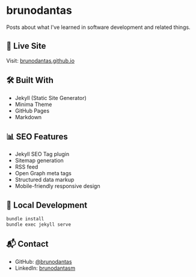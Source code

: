 # brunodantas

Posts about what I've learned in software development and related things.

## 🔗 Live Site
Visit: [brunodantas.github.io](https://brunodantas.github.io)

## 🛠 Built With
- Jekyll (Static Site Generator)
- Minima Theme
- GitHub Pages
- Markdown

## 📊 SEO Features
- Jekyll SEO Tag plugin
- Sitemap generation
- RSS feed
- Open Graph meta tags
- Structured data markup
- Mobile-friendly responsive design

## 🚀 Local Development
```bash
bundle install
bundle exec jekyll serve
```

## 📬 Contact
- GitHub: [@brunodantas](https://github.com/brunodantas)
- LinkedIn: [brunodantasm](https://linkedin.com/in/brunodantasm)

